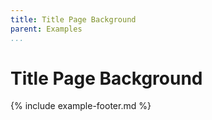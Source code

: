```yaml
---
title: Title Page Background
parent: Examples
...
```


# Title Page Background

{% include example-footer.md %}
